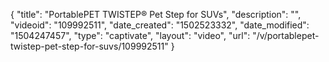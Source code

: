 {
    "title": "PortablePET TWISTEP&reg; Pet Step for SUVs",
    "description": "",
    "videoid": "109992511",
    "date_created": "1502523332",
    "date_modified": "1504247457",
    "type": "captivate",
    "layout": "video",
    "url": "\/v\/portablepet-twistep-pet-step-for-suvs\/109992511"
}